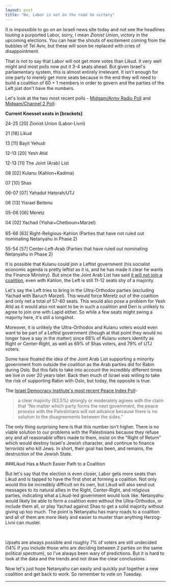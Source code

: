 ```yaml
---
layout: post
title: "No, Labor is not on the road to victory"
---
```


It is impossible to go on an Israeli news site today and not see the headlines touting a purported Labor, sorry, I mean *Zionist Union*, victory in the upcoming elections. You can hear the shouts of excitement coming from the bubbles of Tel Aviv, but these will soon be replaced with cries of disappointment.

That is not to say that Labor will not get more votes than Likud. It very well might and most polls now put it 3-4 seats ahead. But given Israel's parliamentary system, this is almost entirely irrelevant. It isn't enough for one party to merely get more seats because in the end they will need to build a coalition of 60 + 1 members in order to govern and the parties of the Left just don't have the numbers.

Let's look at the two most recent polls - [Midgam/Army Radio Poll](http://knessetjeremy.com/2015/03/11/midgamarmy-radio-poll-zionist-union-24-likud-21-bayit-yehudi-13-yesh-atid-12-the-joint-arab-list-12-kulanu-8/) and [Midgam/Channel 2 Poll](http://knessetjeremy.com/2015/03/11/midgamchannel-2-poll-zionist-union-25-likud-21-bayit-yehudi-13-the-joint-arab-list-13-yesh-atid-12-kulanu-8/):

**Current Knesset seats in [brackets]**

24-25 [20] Zionist Union (Labor-Livni)

21 [18] Likud

13 [11] Bayit Yehudi

12-13 [20] Yesh Atid

12-13 [11] The Joint (Arab) List

08 [02] Kulanu (Kahlon+Kadima)

07 [10] Shas

06-07 [07] Yahadut Hatorah/UTJ

06 [13] Yisrael Beitenu

05-06 [06] Meretz

04 [02] Yachad (Yishai+Chetboun+Marzel)
<br/>
<br/>
65-66 [63] Right-Religious-Kahlon (Parties that have not ruled out nominating Netanyahu in Phase 2)

55-54 [57] Center-Left-Arab (Parties that have ruled out nominating Netanyahu in Phase 2)

It is possible that Kulanu could join a Leftist government (his socialist economic agenda is pretty leftist as it is, and he has made it clear he wants the Finance Ministry). But since the Joint Arab List has said [it will not join a coalition](http://www.timesofisrael.com/no-matter-how-left-wing-arab-parties-wont-join-coalition/), even with Kahlon, the Left is still 11-12 seats shy of a majority.

Let's say the Left tries to bring in the Ultra-Orthodox parties (excluding Yachad with Baruch Marzel). This would force Meretz out of the coalition and only net a total of 57-60 seats. This would also pose a problem for Yesh Atid as it would also not want to be in such a coalition and Deri is unlikely to agree to join one with Lapid either. So while a few seats might swing a majority here, it's still a longshot.

Moreover, it is unlikely the Ultra-Orthodox and Kulanu voters would even want to be part of a Leftist government (though at that point they would no longer have a say in the matter) since 68% of Kulanu voters identify as Right or Center-Right, as well as 69% of Shas voters, and 79% of UTJ voters.

Some have floated the idea of the Joint Arab List supporting a minority government from outside the coalition as the Arab parties did for Rabin during Oslo. But this fails to take into account the incredibly different times we live in over 20 years later. Back then much of Israel was willing to take the risk of supporting Rabin with Oslo, but today, the opposite is true:

The [Israel Democracy Institute's most recent Peace Index Poll](http://en.idi.org.il/media/3930815/Peace_Index_February_2015-Eng.pdf)-

>a clear majority (63.5%) strongly or moderately agrees with the claim that “No matter which party forms the next government, the peace process with the Palestinians will not advance because there is no solution to the disagreements between the sides.”

The only thing surprising here is that this number isn't higher. There is no viable solution to our problems with the Palestinians because they refuse any and all reasonable offers made to them, insist on the "Right of Return" which would destroy Israel's Jewish character, and continue to finance terrorists who kill Jews. In short, their goal has been, and remains, the destruction of the Jewish State.

###Likud Has a Much Easier Path to a Coalition

But let's say that the election is even closer, Labor gets more seats than Likud and is tapped to have the first shot at forming a coalition. Not only would this be incredibly difficult on its own, but Likud will also send out messages to its natural allies in the Right, Center-Right, and religious parties, indicating what a Likud-led government would look like. Netanyahu would likely be able to form a coalition even without the Ultra-Orthodox, or include them all, or play Yachad against Shas to get a solid majority without giving up too much. The point is Netanyahu has many roads to a coalition and all of them are more likely and easier to muster than anything Herzog-Livni can muster.

<br/>

Upsets are always possible and roughly 7% of voters are still undecided (14% if you include those who are deciding between 2 parties on the same political spectrum), so I've always been wary of predictions. But it is hard to look at the data and the trends and not draw the clear conclusions.



Now let's just hope Netanyahu can easily and quickly put together a new coalition and get back to work. So remember to vote on Tuesday.



___
